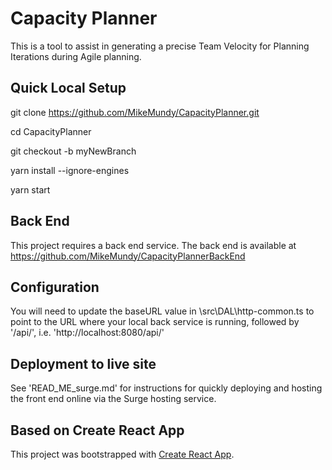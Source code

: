 # Capacity Planner

This is a tool to assist in generating a precise Team Velocity for Planning Iterations during Agile planning.
## Quick Local Setup

git clone https://github.com/MikeMundy/CapacityPlanner.git

cd CapacityPlanner

git checkout -b myNewBranch

yarn install --ignore-engines

yarn start

## Back End

This project requires a back end service. The back end is available at https://github.com/MikeMundy/CapacityPlannerBackEnd

## Configuration

You will need to update the baseURL value in \src\DAL\http-common.ts to point to the URL where your local back service is running, followed by '/api/', i.e. 'http://localhost:8080/api/'

## Deployment to live site

See 'READ_ME_surge.md' for instructions for quickly deploying and hosting the front end online via the Surge hosting service. 

## Based on Create React App

This project was bootstrapped with [Create React App](https://github.com/facebook/create-react-app).
